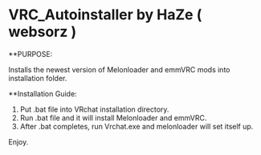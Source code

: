 # VRC_Autoinstaller by HaZe ( websorz )

**PURPOSE:

Installs the newest version of Melonloader and emmVRC mods into installation folder.

**Installation Guide:
1. Put .bat file into VRchat installation directory.
2. Run .bat file and it will install Melonloader and emmVRC.
3. After .bat completes, run Vrchat.exe and melonloader will set itself up.

Enjoy.
